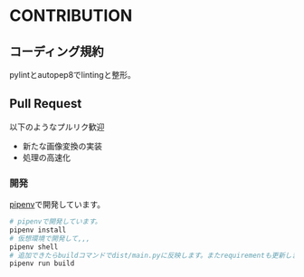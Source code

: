 # CONTRIBUTION

## コーディング規約

pylintとautopep8でlintingと整形。


## Pull Request

以下のようなプルリク歓迎

- 新たな画像変換の実装
- 処理の高速化

### 開発

[pipenv](https://github.com/pypa/pipenv)で開発しています。


```ps1
# pipenvで開発しています。
pipenv install
# 仮想環境で開発して,,,
pipenv shell
# 追加できたらbuildコマンドでdist/main.pyに反映します。またrequirementも更新します。
pipenv run build
```
